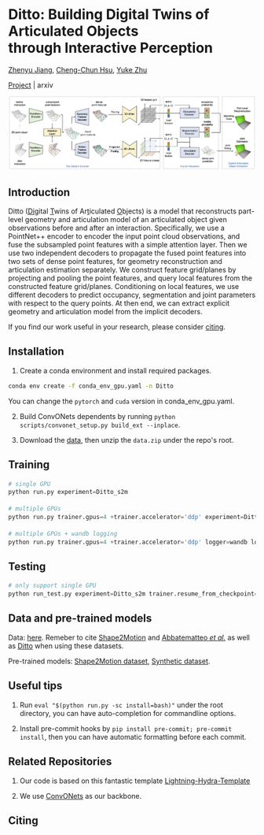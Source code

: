 # Ditto: Building Digital Twins of Articulated Objects <br> through Interactive Perception

[Zhenyu Jiang](http://zhenyujiang.me), [Cheng-Chun Hsu](https://chengchunhsu.github.io/), [Yuke Zhu](https://www.cs.utexas.edu/~yukez/)


[Project](https://ut-austin-rpl.github.io/Ditto/) | arxiv

![intro](assets/pipeline.png)

## Introduction
<ins></ins>Ditto (<ins>Di</ins>gital <ins>T</ins>wins of Ar<ins>t</ins>iculated <ins>O</ins>bjects) is a model that reconstructs part-level geometry and articulation model of an articulated object given observations before and after an interaction. Specifically, we use a PointNet++ encoder to encoder the input point cloud observations, and fuse the subsampled point features with a simple attention layer. Then we use two independent decoders to propagate the fused point features into two sets of dense point features, for geometry reconstruction and articulation estimation separately. We construct feature grid/planes by projecting and pooling the point features, and query local features from the constructed feature grid/planes. Conditioning on local features, we use different decoders to predict occupancy, segmentation and joint parameters with respect to the query points. At then end, we can extract explicit geometry and articulation model from the implicit decoders.

If you find our work useful in your research, please consider [citing](#citing).

## Installation

1. Create a conda environment and install required packages.

```bash
conda env create -f conda_env_gpu.yaml -n Ditto
```

You can change the `pytorch` and `cuda` version in conda_env_gpu.yaml.

2. Build ConvONets dependents by running `python scripts/convonet_setup.py build_ext --inplace`.

3. Download the [data](#data-and-pre-trained-models), then unzip the `data.zip` under the repo's root.

## Training

```Python
# single GPU
python run.py experiment=Ditto_s2m

# multiple GPUs
python run.py trainer.gpus=4 +trainer.accelerator='ddp' experiment=Ditto_s2m

# multiple GPUs + wandb logging
python run.py trainer.gpus=4 +trainer.accelerator='ddp' logger=wandb logger.wandb.group=s2m experiment=Ditto_s2m
```

## Testing

```Python
# only support single GPU
python run_test.py experiment=Ditto_s2m trainer.resume_from_checkpoint=/path/to/trained/model/
```

## Data and pre-trained models

Data: [here](https://utexas.box.com/s/1wiynn7ql42c3mi1un7ynncfxr86ep22). Remeber to cite [Shape2Motion](assets/s2m.bib) and [Abbatematteo *et al.*](assets/syn.bib) as well as [Ditto](assets/ditto.bib) when using these datasets.

Pre-trained models: [Shape2Motion dataset](https://utexas.box.com/s/ktckf75xo33plf5nidyvqz9bn20jwv06), [Synthetic dataset](https://utexas.box.com/s/zbf5bja20n2w6umryb1bcfbbcm3h2ysn).

## Useful tips

1. Run `eval "$(python run.py -sc install=bash)"` under the root directory, you can have auto-completion for commandline options.

2. Install pre-commit hooks by `pip install pre-commit; pre-commit install`, then you can have automatic formatting before each commit.

## Related Repositories

1. Our code is based on this fantastic template [Lightning-Hydra-Template](https://github.com/ashleve/lightning-hydra-template)

2. We use [ConvONets](https://github.com/autonomousvision/convolutional_occupancy_networks) as our backbone.

## Citing
